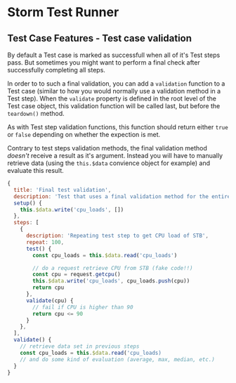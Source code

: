 # Storm Test Runner

## Test Case Features - Test case validation

By default a Test case is marked as successfull when all of it's Test steps pass. But sometimes you might want to perform a final check after successfully completing all steps.

In order to to such a final validation, you can add a `validation` function to a Test case (similar to how you would normally use a validation method in a Test step). When the `validate` property is defined in the root level of the Test case object, this validation function will be called last, but before the `teardown()` method.

As with Test step validation functions, this function should return either `true` or `false` depending on whether the expection is met.

Contrary to test steps validation methods, the final validation method *doesn't* receive a result as it's argument. Instead you will have to manually retrieve data (using the `this.$data` convience object for example) and evaluate this result.

```js
{
  title: 'Final test validation',
  description: 'Test that uses a final validation method for the entire test',
  setup() {
    this.$data.write('cpu_loads', [])
  },
  steps: [
    {
      description: 'Repeating test step to get CPU load of STB',
      repeat: 100,
      test() {
        const cpu_loads = this.$data.read('cpu_loads')

        // do a request retrieve CPU from STB (fake code!!)
        const cpu = request.getcpu()
        this.$data.write('cpu_loads', cpu_loads.push(cpu))
        return cpu
      },
      validate(cpu) {
        // fail if CPU is higher than 90
        return cpu <= 90
      }
    },
  ],
  validate() {
    // retrieve data set in previous steps
    const cpu_loads = this.$data.read('cpu_loads)
    // and do some kind of evaluation (average, max, median, etc.)
  }
}
```
